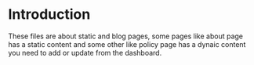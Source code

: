 # Introduction

These files are about static and blog pages, some pages like about page has a static content and some other like policy page has a dynaic content you need to add or update from the dashboard.
